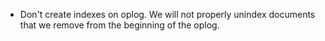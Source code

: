 * Don't create indexes on oplog. We will not properly unindex documents that we remove from the beginning of the oplog.
